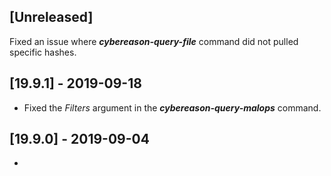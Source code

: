 ## [Unreleased]
Fixed an issue where ***cybereason-query-file*** command did not pulled specific hashes.

## [19.9.1] - 2019-09-18
- Fixed the *Filters* argument in the ***cybereason-query-malops*** command.



## [19.9.0] - 2019-09-04
-
